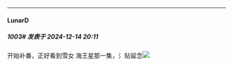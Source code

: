 ﻿
*****

####  LunarD  
##### 1003#       发表于 2024-12-14 20:11

开始补番，正好看到雪女 海王星那一集，氵贴留念<img src="https://static.saraba1st.com/image/smiley/face2017/169.gif" referrerpolicy="no-referrer">

